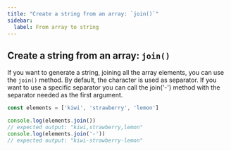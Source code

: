 ```yaml
---
title: "Create a string from an array: `join()`"
sidebar:
  label: From array to string
---
```


## Create a string from an array: `join()`

If you want to generate a string, joining all the array elements, you can use the `join()` method. By default, the character is used as separator. If you want to use a specific separator you can call the join('-') method with the separator needed as the first argument.

```javascript
const elements = ['kiwi', 'strawberry', 'lemon']

console.log(elements.join())
// expected output: "kiwi,strawberry,lemon"
console.log(elements.join('-'))
// expected output: "kiwi-strawberry-lemon"
```